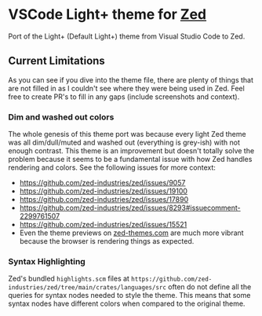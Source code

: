 # VSCode Light+ theme for [Zed](https://zed.dev/)

Port of the Light+ (Default Light+) theme from Visual Studio Code to Zed.


## Current Limitations

As you can see if you dive into the theme file, there are plenty of things that are not
filled in as I couldn't see where they were being used in Zed. Feel free to create PR's
to fill in any gaps (include screenshots and context).

### Dim and washed out colors

The whole genesis of this theme port was because every light Zed theme was all
dim/dull/muted and washed out (everything is grey-ish) with not enough contrast. This
theme is an improvement but doesn't totally solve the problem because it seems to be a
fundamental issue with how Zed handles rendering and colors. See the following issues
for more context:

 - https://github.com/zed-industries/zed/issues/9057
 - https://github.com/zed-industries/zed/issues/19100
 - https://github.com/zed-industries/zed/issues/17890
 - https://github.com/zed-industries/zed/issues/8293#issuecomment-2299761507
 - https://github.com/zed-industries/zed/issues/15521
 - Even the theme previews on [zed-themes.com](https://zed-themes.com/) are much more
   vibrant because the browser is rendering things as expected.


### Syntax Highlighting

Zed's bundled `highlights.scm` files at
`https://github.com/zed-industries/zed/tree/main/crates/languages/src` often do not
define all the queries for syntax nodes needed to style the theme. This means that some
syntax nodes have different colors when compared to the original theme.
